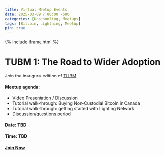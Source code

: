 ```yaml
---
title: Virtual Meetup Events
date: 2025-03-09 7:00:00 -500
categories: [Unschooling, Meetups]
tags: [Bitcoin, Lightning, Meetup]
pin: true
---
```


{% include iframe.html %}

# TUBM 1: The Road to Wider Adoption

<a name="TUBM-1"></a>

Join the inaugural edition of [TUBM](/posts/The-Unschooled-Bitcoiners-Meetup/)

#### Meetup agenda:

- Video Presentation / Discussion
- Tutorial walk-through: Buying Non-Custodial Bitcoin in Canada
- Tutorial walk-through: getting started with Lighting Network
- Discussion/questions period 

#### Date: TBD
#### Time: TBD
#### [Join Now](https://hivetalk.org/join/TheUnschooledBitcoiner)